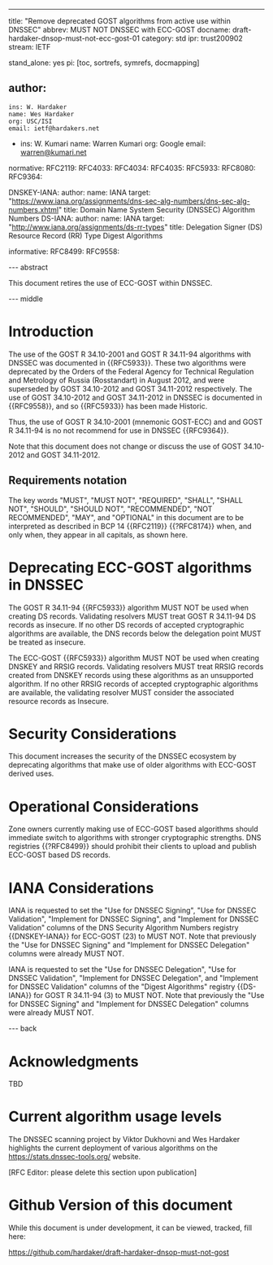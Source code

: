 ---
title: "Remove deprecated GOST algorithms from active use within DNSSEC"
abbrev: MUST NOT DNSSEC with ECC-GOST
docname: draft-hardaker-dnsop-must-not-ecc-gost-01
category: std
ipr: trust200902
stream: IETF


stand_alone: yes
pi: [toc, sortrefs, symrefs, docmapping]

author:
  -
    ins: W. Hardaker
    name: Wes Hardaker
    org: USC/ISI
    email: ietf@hardakers.net
  -
    ins: W. Kumari
    name: Warren Kumari
    org: Google
    email: warren@kumari.net

normative:
  RFC2119:
  RFC4033:
  RFC4034:
  RFC4035:
  RFC5933:
  RFC8080:
  RFC9364:

  DNSKEY-IANA:
    author:
      name: IANA
    target: "https://www.iana.org/assignments/dns-sec-alg-numbers/dns-sec-alg-numbers.xhtml"
    title: Domain Name System Security (DNSSEC) Algorithm Numbers
  DS-IANA:
    author:
      name: IANA
    target: "http://www.iana.org/assignments/ds-rr-types"
    title: Delegation Signer (DS) Resource Record (RR) Type Digest Algorithms

informative:
  RFC8499:
  RFC9558:


--- abstract

This document retires the use of ECC-GOST within DNSSEC.

--- middle

# Introduction

The use of the GOST R 34.10-2001 and GOST R 34.11-94 algorithms with DNSSEC was
documented in {{RFC5933}}. These two algorithms were deprecated by the Orders
of the Federal Agency for Technical Regulation and Metrology of Russia
(Rosstandart) in August 2012, and were superseded by GOST 34.10-2012 and
GOST 34.11-2012 respectively. The use of GOST 34.10-2012 and GOST 34.11-2012
in DNSSEC is documented in {{RFC9558}}, and so {{RFC5933}} has been made
Historic.

Thus, the use of GOST R 34.10-2001 (mnemonic GOST-ECC) and and GOST R 34.11-94
is no not recommend for use in DNSSEC {{RFC9364}}.

Note that this document does not change or discuss the use of GOST 34.10-2012
and GOST 34.11-2012.

## Requirements notation

   The key words "MUST", "MUST NOT", "REQUIRED", "SHALL", "SHALL NOT",
   "SHOULD", "SHOULD NOT", "RECOMMENDED", "NOT RECOMMENDED", "MAY",
   and "OPTIONAL" in this document are to be interpreted as described
   in BCP 14 {{RFC2119}} {{?RFC8174}} when, and only when, they appear
   in all capitals, as shown here.

# Deprecating ECC-GOST algorithms in DNSSEC

The GOST R 34.11-94 {{RFC5933}} algorithm MUST NOT be used when
creating DS records.  Validating resolvers MUST treat GOST R 34.11-94
DS records as insecure.  If no other DS records of accepted
cryptographic algorithms are available, the DNS records below the
delegation point MUST be treated as insecure.

The ECC-GOST {{RFC5933}} algorithm MUST NOT be used when creating
DNSKEY and RRSIG records.  Validating resolvers MUST treat
RRSIG records created from DNSKEY records using these algorithms as an
unsupported algorithm. If no other RRSIG records of accepted cryptographic
algorithms are available, the validating resolver MUST consider the
associated resource records as Insecure.

# Security Considerations

This document increases the security of the DNSSEC ecosystem by
deprecating algorithms that make use of older algorithms with ECC-GOST
derived uses.

# Operational Considerations

Zone owners currently making use of ECC-GOST based algorithms should
immediate switch to algorithms with stronger cryptographic strengths.
DNS registries {{?RFC8499}} should prohibit their clients to upload
and publish ECC-GOST based DS records.

# IANA Considerations

IANA is requested to set the "Use for DNSSEC Signing", "Use for DNSSEC
Validation", "Implement for DNSSEC Signing", and "Implement for DNSSEC
Validation" columns of the DNS Security Algorithm Numbers registry
{{DNSKEY-IANA}} for ECC-GOST (23) to MUST NOT.  Note that previously
the "Use for DNSSEC Signing" and "Implement for DNSSEC Delegation"
columns were already MUST NOT.

IANA is requested to set the "Use for DNSSEC Delegation", "Use for DNSSEC
Validation", "Implement for DNSSEC Delegation", and "Implement for DNSSEC
Validation" columns of the "Digest Algorithms" registry {{DS-IANA}}
for GOST R 34.11-94 (3) to MUST NOT.  Note that previously
the "Use for DNSSEC Signing" and "Implement for DNSSEC Delegation"
columns were already MUST NOT.

--- back

# Acknowledgments

TBD

# Current algorithm usage levels

The DNSSEC scanning project by Viktor Dukhovni and Wes Hardaker
highlights the current deployment of various algorithms on the
https://stats.dnssec-tools.org/ website.

[RFC Editor: please delete this section upon publication]

# Github Version of this document

While this document is under development, it can be viewed, tracked,
fill here:

https://github.com/hardaker/draft-hardaker-dnsop-must-not-gost

